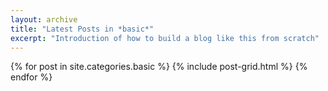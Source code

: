 ```yaml
---
layout: archive
title: "Latest Posts in *basic*"
excerpt: "Introduction of how to build a blog like this from scratch"
---
```


<div class="tiles">
{% for post in site.categories.basic %}
	{% include post-grid.html %}
{% endfor %}
</div><!-- /.tiles -->
